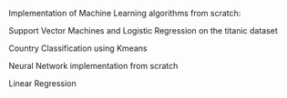 Implementation of Machine Learning algorithms from scratch:

  Support Vector Machines and Logistic Regression on the titanic dataset 
  
  Country Classification using Kmeans
  
  Neural Network implementation from scratch
  
  Linear Regression

